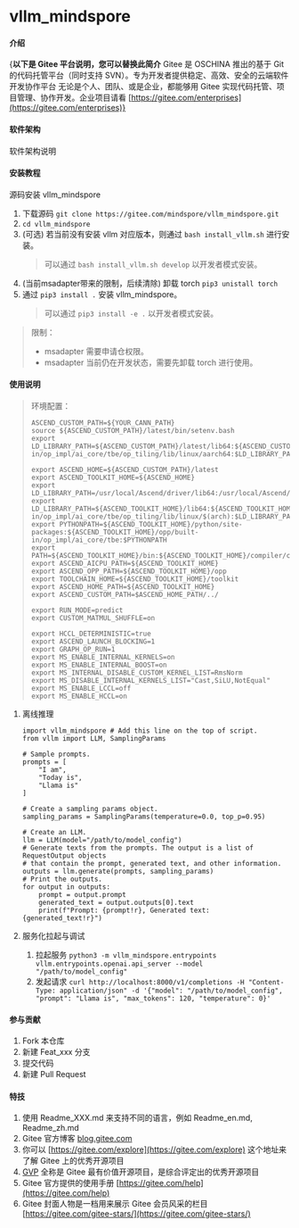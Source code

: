 # vllm_mindspore

#### 介绍
{**以下是 Gitee 平台说明，您可以替换此简介**
Gitee 是 OSCHINA 推出的基于 Git 的代码托管平台（同时支持 SVN）。专为开发者提供稳定、高效、安全的云端软件开发协作平台
无论是个人、团队、或是企业，都能够用 Gitee 实现代码托管、项目管理、协作开发。企业项目请看 [https://gitee.com/enterprises](https://gitee.com/enterprises)}

#### 软件架构
软件架构说明


#### 安装教程

源码安装 vllm_mindspore

1. 下载源码 `git clone https://gitee.com/mindspore/vllm_mindspore.git`
2. `cd vllm_mindspore`
3. (可选) 若当前没有安装 vllm 对应版本，则通过 `bash install_vllm.sh` 进行安装。
   > 可以通过 `bash install_vllm.sh develop` 以开发者模式安装。
4. (当前msadapter带来的限制，后续清除) 卸载 torch `pip3 unistall torch`
5. 通过 `pip3 install .` 安装 vllm_mindspore。
   > 可以通过 `pip3 install -e .` 以开发者模式安装。


> 限制：
> * msadapter 需要申请仓权限。
> * msadapter 当前仍在开发状态，需要先卸载 torch 进行使用。

#### 使用说明

> 环境配置：
> ```
> ASCEND_CUSTOM_PATH=${YOUR_CANN_PATH}
> source ${ASCEND_CUSTOM_PATH}/latest/bin/setenv.bash 
> export LD_LIBRARY_PATH=${ASCEND_CUSTOM_PATH}/latest/lib64:${ASCEND_CUSTOM_PATH}/latest/opp/built-in/op_impl/ai_core/tbe/op_tiling/lib/linux/aarch64:$LD_LIBRARY_PATH
> 
> export ASCEND_HOME=${ASCEND_CUSTOM_PATH}/latest
> export ASCEND_TOOLKIT_HOME=${ASCEND_HOME}
> export LD_LIBRARY_PATH=/usr/local/Ascend/driver/lib64:/usr/local/Ascend/driver/lib64/common:/usr/local/Ascend/driver/lib64/driver:$LD_LIBRARY_PATH
> export LD_LIBRARY_PATH=${ASCEND_TOOLKIT_HOME}/lib64:${ASCEND_TOOLKIT_HOME}/lib64/plugin/opskernel:${ASCEND_TOOLKIT_HOME}/lib64/plugin/nnengine:${ASCEND_TOOLKIT_HOME}/opp/built-in/op_impl/ai_core/tbe/op_tiling/lib/linux/$(arch):$LD_LIBRARY_PATH
> export PYTHONPATH=${ASCEND_TOOLKIT_HOME}/python/site-packages:${ASCEND_TOOLKIT_HOME}/opp/built-in/op_impl/ai_core/tbe:$PYTHONPATH
> export PATH=${ASCEND_TOOLKIT_HOME}/bin:${ASCEND_TOOLKIT_HOME}/compiler/ccec_compiler/bin:$PATH
> export ASCEND_AICPU_PATH=${ASCEND_TOOLKIT_HOME}
> export ASCEND_OPP_PATH=${ASCEND_TOOLKIT_HOME}/opp
> export TOOLCHAIN_HOME=${ASCEND_TOOLKIT_HOME}/toolkit
> export ASCEND_HOME_PATH=${ASCEND_TOOLKIT_HOME}
> export ASCEND_CUSTOM_PATH=$ASCEND_HOME_PATH/../
> 
> export RUN_MODE=predict
> export CUSTOM_MATMUL_SHUFFLE=on
> 
> export HCCL_DETERMINISTIC=true
> export ASCEND_LAUNCH_BLOCKING=1
> export GRAPH_OP_RUN=1
> export MS_ENABLE_INTERNAL_KERNELS=on
> export MS_ENABLE_INTERNAL_BOOST=on
> export MS_INTERNAL_DISABLE_CUSTOM_KERNEL_LIST=RmsNorm
> export MS_DISABLE_INTERNAL_KERNELS_LIST="Cast,SiLU,NotEqual"
> export MS_ENABLE_LCCL=off
> export MS_ENABLE_HCCL=on
> ```


1. 离线推理

   ```
   import vllm_mindspore # Add this line on the top of script.
   from vllm import LLM, SamplingParams
   
   # Sample prompts.
   prompts = [
       "I am",
       "Today is",
       "Llama is"
   ]

   # Create a sampling params object.
   sampling_params = SamplingParams(temperature=0.0, top_p=0.95)
   
   # Create an LLM.
   llm = LLM(model="/path/to/model_config")
   # Generate texts from the prompts. The output is a list of RequestOutput objects
   # that contain the prompt, generated text, and other information.
   outputs = llm.generate(prompts, sampling_params)
   # Print the outputs.
   for output in outputs:
       prompt = output.prompt
       generated_text = output.outputs[0].text
       print(f"Prompt: {prompt!r}, Generated text: {generated_text!r}")
   ```

2. 服务化拉起与调试

   1. 拉起服务 `python3 -m vllm_mindspore.entrypoints vllm.entrypoints.openai.api_server --model "/path/to/model_config"`
   2. 发起请求 `curl http://localhost:8000/v1/completions -H "Content-Type: application/json" -d '{"model": "/path/to/model_config", "prompt": "Llama is", "max_tokens": 120, "temperature": 0}'`

#### 参与贡献

1.  Fork 本仓库
2.  新建 Feat_xxx 分支
3.  提交代码
4.  新建 Pull Request


#### 特技

1.  使用 Readme\_XXX.md 来支持不同的语言，例如 Readme\_en.md, Readme\_zh.md
2.  Gitee 官方博客 [blog.gitee.com](https://blog.gitee.com)
3.  你可以 [https://gitee.com/explore](https://gitee.com/explore) 这个地址来了解 Gitee 上的优秀开源项目
4.  [GVP](https://gitee.com/gvp) 全称是 Gitee 最有价值开源项目，是综合评定出的优秀开源项目
5.  Gitee 官方提供的使用手册 [https://gitee.com/help](https://gitee.com/help)
6.  Gitee 封面人物是一档用来展示 Gitee 会员风采的栏目 [https://gitee.com/gitee-stars/](https://gitee.com/gitee-stars/)
